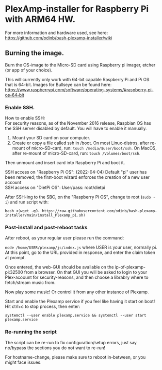# PlexAmp-installer for Raspberry Pi with ARM64 HW.

For more information and hardware used, see here:<br /> https://github.com/odinb/bash-plexamp-installer/wiki

## Burning the image.
Burn the OS-image to the Micro-SD card using Raspberry pi imager, etcher (or app of your choice).

This will currently only work with 64-bit capable Raspberry Pi and Pi OS that is 64-bit.
Images for Bullseye can be found here:
https://www.raspberrypi.com/software/operating-systems/#raspberry-pi-os-64-bit

### Enable SSH.
How to enable SSH:<br />
For security reasons, as of the November 2016 release, Raspbian OS has the SSH server disabled by default. You will have to enable it manually.
1. Mount your SD card on your computer.
2. Create or copy a file called ssh in /boot. 
On most Linux-distros, after re-mount of micro-SD-card, run: ```touch /media/$user/boot/ssh```.
On MacOS, after re-mount of micro-SD-card, run: ```touch /Volumes/boot/ssh```.

Then unmount and insert card into Raspberry Pi and boot it.

SSH access on "Raspberry Pi OS": (2022-04-04) Default "pi" user has been removed; the first-boot wizard enforces the creation of a new user account<br />
SSH access on "DietPi OS": User/pass: root/dietpi<br />

After SSH-ing to the SBC, on the "Raspberry Pi OS", change to root (```sudo -i```) and run script with:

```bash <(wget -qO- https://raw.githubusercontent.com/odinb/bash-plexamp-installer/main/install_Plexamp_pi.sh)```

### Post-install and post-reboot tasks
After reboot, as your regular user please run the command:

```node /home/USER/plexamp/js/index.js```
where USER is your user, normally pi.
At this point, go to the URL provided in response, and enter the claim token at prompt.

Once entered, the web-GUI should be available on the ip-of-plexamp-pi:32500 from a browser.
On that GUI you will be asked to login to your Plex-acoount for security-reasons,
and then choose a librabry where to fetch/stream music from.

Now play some music! Or control it from any other instance of Plexamp.

Start and enable the Plexamp service if you feel like having it start on boot!
Hit ctrl+c to stop process, then enter:

```systemctl --user enable plexamp.service && systemctl --user start plexamp.service```

### Re-running the script

The script can be re-run to fix configuration/setup errors, just say no/bypass the sections you do not want to re-run!

For hostname-change, please make sure to reboot in-between, or you might face issues.
